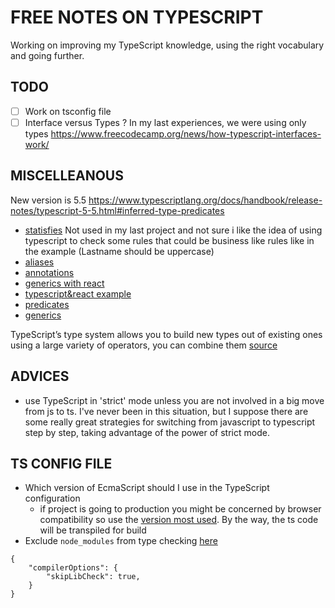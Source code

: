 # FREE NOTES ON TYPESCRIPT

Working on improving my TypeScript knowledge, using the right vocabulary and going further.

## TODO
- [ ] Work on tsconfig file
- [ ] Interface versus Types ? In my last experiences, we were using only types https://www.freecodecamp.org/news/how-typescript-interfaces-work/

## MISCELLEANOUS

New version is 5.5 https://www.typescriptlang.org/docs/handbook/release-notes/typescript-5-5.html#inferred-type-predicates

- [statisfies](https://www.freecodecamp.org/news/typescript-satisfies-operator/) Not used in my last project and not sure i like the idea of using typescript to check some rules that could be business like rules like in the example (Lastname should be uppercase)
- [aliases](https://www.freecodecamp.org/news/how-typescript-type-aliases-work/)
- [annotations](https://www.freecodecamp.org/news/basic-typescript-types/)
- [generics with react](https://www.freecodecamp.org/news/typescript-generics-with-functional-react-components/)
- [typescript&react example](https://www.freecodecamp.org/news/typescript-tutorial-for-react-developers/)
- [predicates](https://www.freecodecamp.org/news/what-are-type-predicates-in-typescript/)
- [generics](https://www.freecodecamp.org/news/how-typescript-generics-work/)


TypeScript’s type system allows you to build new types out of existing ones using a large variety of operators, you can combine them [source](https://www.typescriptlang.org/docs/handbook/2/everyday-types.html)

## ADVICES
- use TypeScript in 'strict' mode unless you are not involved in a big move from js to ts. I've never been in this situation, but I suppose there are some really great strategies for switching from javascript to typescript step by step, taking advantage of the power of strict mode.

## TS CONFIG FILE
- Which version of EcmaScript should I use in the TypeScript configuration
  - if project is going to production you might be concerned by browser compatibility so use the [version most used](https://caniuse.com/?search=es5). By the way, the ts code will be transpiled for build
- Exclude `node_modules` from type checking [here](https://stackoverflow.com/questions/45267500/exclude-node-modules-from-problems)
```
{
    "compilerOptions": {
        "skipLibCheck": true,
    }
}
```
